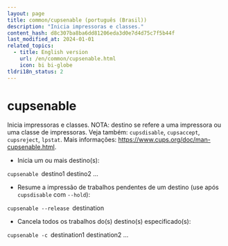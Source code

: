 ```yaml
---
layout: page
title: common/cupsenable (português (Brasil))
description: "Inicia impressoras e classes."
content_hash: d8c307ba8ba6dd81206eda3d0e7d4d75c7f5b44f
last_modified_at: 2024-01-01
related_topics:
  - title: English version
    url: /en/common/cupsenable.html
    icon: bi bi-globe
tldri18n_status: 2
---
```

# cupsenable

Inicia impressoras e classes.
NOTA: destino se refere a uma impressora ou uma classe de impressoras.
Veja também: `cupsdisable`, `cupsaccept`, `cupsreject`, `lpstat`.
Mais informações: <https://www.cups.org/doc/man-cupsenable.html>.

- Inicia um ou mais destino(s):

`cupsenable `<span class="tldr-var badge badge-pill bg-dark-lm bg-white-dm text-white-lm text-dark-dm font-weight-bold">destino1 destino2 ...</span>

- Resume a impressão de trabalhos pendentes de um destino (use após `cupsdisable` com `--hold`):

`cupsenable --release `<span class="tldr-var badge badge-pill bg-dark-lm bg-white-dm text-white-lm text-dark-dm font-weight-bold">destination</span>

- Cancela todos os trabalhos do(s) destino(s) especificado(s):

`cupsenable -c `<span class="tldr-var badge badge-pill bg-dark-lm bg-white-dm text-white-lm text-dark-dm font-weight-bold">destination1 destination2 ...</span>
